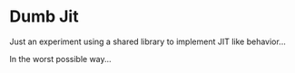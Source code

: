 # Dumb Jit

Just an experiment using a shared library to implement JIT like behavior...

In the worst possible way...


